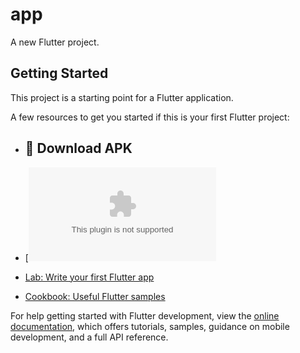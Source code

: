 # app

A new Flutter project.

## Getting Started

This project is a starting point for a Flutter application.

A few resources to get you started if this is your first Flutter project:
- ## 📱 Download APK

- [![Download APK](https://github.com/CodeWithAmmar1/test-app/releases/download/v1.0.6/app-release.apk)

- [Lab: Write your first Flutter app](https://docs.flutter.dev/get-started/codelab)
- [Cookbook: Useful Flutter samples](https://docs.flutter.dev/cookbook)

For help getting started with Flutter development, view the
[online documentation](https://docs.flutter.dev/), which offers tutorials,
samples, guidance on mobile development, and a full API reference.
